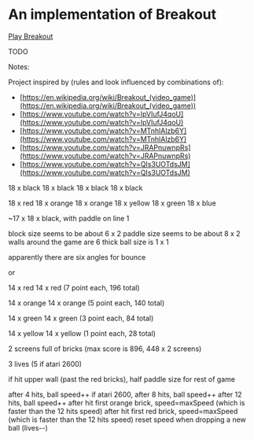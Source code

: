 # An implementation of Breakout

[Play Breakout](breakout.html)

TODO

Notes:

Project inspired by (rules and look influenced by combinations of):

* [https://en.wikipedia.org/wiki/Breakout_(video_game)](https://en.wikipedia.org/wiki/Breakout_(video_game))
* [https://www.youtube.com/watch?v=IpVIufJ4qoU](https://www.youtube.com/watch?v=IpVIufJ4qoU)
* [https://www.youtube.com/watch?v=MTnhlAlzb6Y](https://www.youtube.com/watch?v=MTnhlAlzb6Y)
* [https://www.youtube.com/watch?v=JRAPnuwnpRs](https://www.youtube.com/watch?v=JRAPnuwnpRs)
* [https://www.youtube.com/watch?v=QIs3UOTdsJM](https://www.youtube.com/watch?v=QIs3UOTdsJM)



18 x black
18 x black
18 x black
18 x black

18 x red
18 x orange
18 x orange
18 x yellow
18 x green
18 x blue

~17 x 18 x black, with paddle on line 1

block size seems to be about 6 x 2
paddle size seems to be about 8 x 2
walls around the game are 6 thick
ball size is 1 x 1

apparently there are six angles for bounce


or

14 x red
14 x red
(7 point each, 196 total)

14 x orange
14 x orange
(5 point each, 140 total)

14 x green
14 x green
(3 point each, 84 total)

14 x yellow
14 x yellow
(1 point each, 28 total)

2 screens full of bricks
(max score is 896, 448 x 2 screens)

3 lives (5 if atari 2600)

if hit upper wall (past the red bricks), half paddle size for rest of game

after 4 hits, ball speed++
if atari 2600, after 8 hits, ball speed++
after 12 hits, ball speed++
after hit first orange brick, speed=maxSpeed (which is faster than the 12 hits speed)
after hit first red brick, speed=maxSpeed (which is faster than the 12 hits speed)
reset speed when dropping a new ball (lives--)
